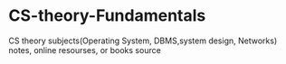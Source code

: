 # CS-theory-Fundamentals
CS theory subjects(Operating System, DBMS,system design, Networks) notes, online resourses, or books source
